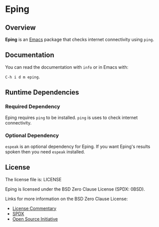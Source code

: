 # Eping

## Overview

**Eping** is an [Emacs][emacs] package that checks internet
connectivity using `ping`.

[emacs]: <https://www.gnu.org/software/emacs/>

## Documentation

You can read the documentation with `info` or in Emacs with:

`C-h i d m eping`.

## Runtime Dependencies

### Required Dependency

Eping requires `ping` to be installed.  `ping` is uses to check
internet connectivity.

### Optional Dependency

`espeak` is an optional dependency for Eping.  If you want Eping's
results spoken then you need `espeak` installed.

## License

The license file is: LICENSE

Eping is licensed under the BSD Zero Clause License (SPDX: 0BSD).

Links for more information on the BSD Zero Clause License:

- [License Commentary][landley]
- [SPDX][spdx]
- [Open Source Initiative][osi]

[landley]: <https://web.archive.org/web/20200909121328/https://landley.net/toybox/license.html>
[spdx]: <https://web.archive.org/web/20200909121345/https://spdx.org/licenses/0BSD.html>
[osi]: <https://web.archive.org/web/20200923194052/https://opensource.org/licenses/0BSD>
